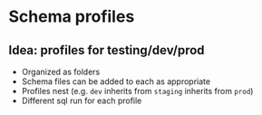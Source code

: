 # Schema profiles

## Idea: profiles for testing/dev/prod

- Organized as folders
- Schema files can be added to each as appropriate
- Profiles nest (e.g. `dev` inherits from `staging` inherits from `prod`)
- Different sql run for each profile